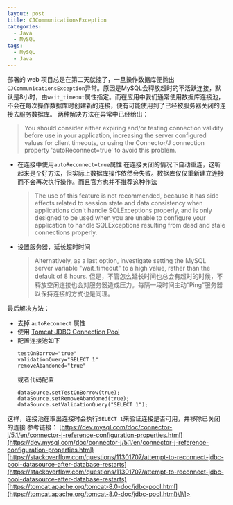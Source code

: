 ```yaml
---
layout: post
title: CJCommunicationsException
categories: 
  - Java
  - MySQL
tags: 
  - MySQL 
  - Java
---
```

部署的 web 项目总是在第二天就挂了，一旦操作数据库便抛出`CJCommunicationsException`异常。原因是MySQL会释放超时的不活跃连接，默认是8小时，由`wait_timeout`属性指定。而在应用中我们通常使用数据库连接池，不会在每次操作数据库时创建新的连接，便有可能使用到了已经被服务器关闭的连接去服务数据库。 两种解决方法在异常中已经给出：
> You should consider either expiring and/or testing connection validity before use in your application, increasing the server configured values for client timeouts, or using the Connector/J connection property 'autoReconnect=true' to avoid this problem.    
    
- 在连接中使用`autoReconnect=true`属性 在连接关闭的情况下自动重连，这听起来是个好方法，但实际上数据库操作依然会失败。数据库仅仅重新建立连接而不会再次执行操作。而且官方也并不推荐这种作法
    > The use of this feature is not recommended, because it has side effects related to session state and data consistency when applications don't handle SQLExceptions properly, and is only designed to be used when you are unable to configure your application to handle SQLExceptions resulting from dead and stale connections properly.
    
- 设置服务器，延长超时时间
    > Alternatively, as a last option, investigate setting the MySQL server variable "wait_timeout" to a high value, rather than the default of 8 hours.
    但是，不管怎么延长时间也总会有超时的时候，不释放空闲连接也会对服务器造成压力。每隔一段时间主动“Ping”服务器以保持连接的方式也是同理。

最后解决方法：
- 去掉 `autoReconnect` 属性
- 使用 [Tomcat JDBC Connection Pool](https://tomcat.apache.org/tomcat-8.0-doc/jdbc-pool.html#Introduction)
- 配置连接池如下
    ```
    testOnBorrow="true"
    validationQuery="SELECT 1"
    removeAbandoned="true"
    ```
    或者代码配置
    ```
    dataSource.setTestOnBorrow(true);
    dataSource.setRemoveAbandoned(true);
    dataSource.setValidationQuery("SELECT 1");
    ```
这样，连接池在取出连接时会执行`SELECT 1`来验证连接是否可用，并移除已关闭的连接 参考链接： [https://dev.mysql.com/doc/connector-j/5.1/en/connector-j-reference-configuration-properties.html](https://dev.mysql.com/doc/connector-j/5.1/en/connector-j-reference-configuration-properties.html) [https://stackoverflow.com/questions/11301707/attempt-to-reconnect-jdbc-pool-datasource-after-database-restarts](https://stackoverflow.com/questions/11301707/attempt-to-reconnect-jdbc-pool-datasource-after-database-restarts) [https://tomcat.apache.org/tomcat-8.0-doc/jdbc-pool.html](https://tomcat.apache.org/tomcat-8.0-doc/jdbc-pool.html)\]\]>